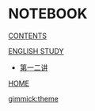 # NOTEBOOK

<!-- [About](about.md) -->

[CONTENTS](navigation.md)




[ENGLISH STUDY]()

* [第一二讲](english/note1&2.md)



[HOME](http://verse.ust.hk/zlong/)


[gimmick:theme](yeti)

